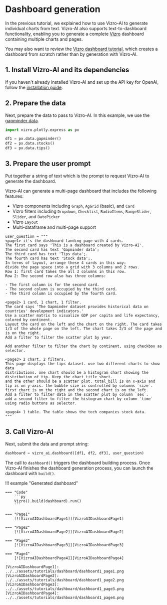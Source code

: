 # Dashboard generation

In the previous tutorial, we explained how to use Vizro-AI to generate individual charts from text. Vizro-AI also supports text-to-dashboard functionality, enabling you to generate a complete [Vizro](https://vizro.readthedocs.io/en/stable/) dashboard containing multiple charts and pages.

You may also want to review the [Vizro dashboard tutorial](https://vizro.readthedocs.io/en/stable/pages/tutorials/first-dashboard/), which creates a dashboard from scratch rather than by generation with Vizro-AI.

## 1. Install Vizro-AI and its dependencies
<!-- vale on -->

If you haven't already installed Vizro-AI and set up the API key for OpenAI, follow the [installation guide](../user-guides/install.md).

<!-- vale off -->

## 2. Prepare the data 
Next, prepare the data to pass to Vizro-AI. In this example, we use the [gapminder data](https://plotly.com/python-api-reference/generated/plotly.express.data.html#plotly.express.data.gapminder).

```py
import vizro.plotly.express as px

df1 = px.data.gapminder()
df2 = px.data.stocks()
df3 = px.data.tips()
```

## 3. Prepare the user prompt

Put together a string of text which is the prompt to request Vizro-AI to generate the dashboard. 

Vizro-AI can generate a multi-page dashboard that includes the following features:

- Vizro components including `Graph`, `AgGrid` (basic), and `Card`
- Vizro filters including `Dropdown`, `Checklist`, `RadioItems`, `RangeSlider`, `Slider`, and `DatePicker`
- Vizro `Layout`
- Multi-dataframe and multi-page support

```text
user_question = """
<page1> it's the dashboard landing page with 4 cards.
The first card says 'This is a dashboard created by Vizro-AI'.
The second card has text 'Gapminder data';
The third card has text 'Tips data';.
The fourth card has text 'Stock data';.
In terms of layout, arrange these 4 cards in this way:
divide the page space into a grid with 3 columns and 2 rows.
Row 1: first card takes the all 3 columns in this row.
Row 2: The second row also has three columns:

- The first column is for the second card.
- The second column is occupied by the third card.
- The third column is occupied by the fourth card.

<page2> 1 card, 1 chart, 1 filter.
The card says 'The Gapminder dataset provides historical data on countries' development indicators.'
Use a scatter matrix to visualize GDP per capita and life expectancy, colored by continent.
Layout the card on the left and the chart on the right. The card takes 1/3 of the whole page on the left. The chart takes 2/3 of the page and is on the right.
Add a filter to filter the scatter plot by year.

Add another filter to filter the chart by continent, using checkbox as selector.

<page3> 2 chart, 2 filters.
This page displays the tips dataset. use two different charts to show data
distributions. one chart should be a histogram chart showing the distribution of tip. Keep the chart title short.
and the other should be a scatter plot. total_bill is on x-axis and tip is on y-axis. the bubble size is controlled by columns `size`.
first chart is on the right and the second chart is on the left.
Add a filter to filter data in the scatter plot by column `sex`.
add a second filter to filter the histogram chart by column `time` using radio buttons as selector.

<page4> 1 table. The table shows the tech companies stock data.
"""
```

## 3. Call Vizro-AI

Next, submit the data and prompt string:

```py
dashboard = vizro_ai.dashboard([df1, df2, df3], user_question)
```

The call to `dashboard()` triggers the dashboard building process. Once Vizro-AI finishes the dashboard generation process, you can launch the dashboard with `build()`.

!!! example "Generated dashboard"

    === "Code"
        ```py
        Vizro().build(dashboard).run()
        ```

    === "Page1"
        [![VizroAIDashboardPage1]][VizroAIDashboardPage1]

    === "Page2"
        [![VizroAIDashboardPage2]][VizroAIDashboardPage2]

    === "Page3"
        [![VizroAIDashboardPage3]][VizroAIDashboardPage3]

    === "Page4"
        [![VizroAIDashboardPage4]][VizroAIDashboardPage4]

    [VizroAIDashboardPage1]: ../../assets/tutorials/dashboard/dashboard1_page1.png
    [VizroAIDashboardPage2]: ../../assets/tutorials/dashboard/dashboard1_page2.png
    [VizroAIDashboardPage3]: ../../assets/tutorials/dashboard/dashboard1_page3.png
    [VizroAIDashboardPage4]: ../../assets/tutorials/dashboard/dashboard1_page4.png
